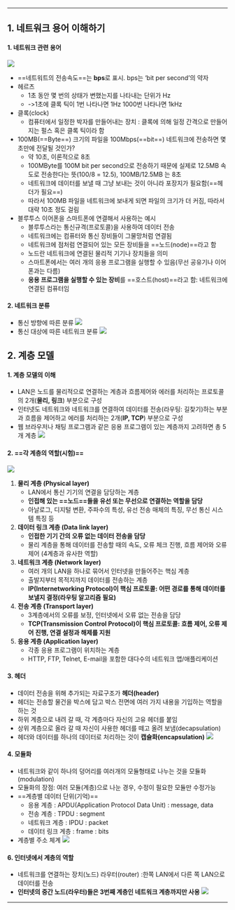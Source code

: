 
---
## 1. 네트워크 용어 이해하기
#### 1. 네트워크 관련 용어

![](../../../../image/Pasted%20image%2020240909160737.png)

- ==네트워트의 전송속도==는 **bps**로 표시. bps는 ‘bit per second’의 약자
- 헤르츠
	- 1초 동안 몇 번의 상태가 변했는지를 나타내는 단위가 Hz
	- ->1초에 클록 틱이 1번 나타나면 1Hz 1000번 나타나면 1kHz
- 클록(clock)
	- 컴퓨터에서 일정한 박자를 만들어내는 장치 : 클록에 의해 일정 간격으로 만들어지는 펄스 혹은 클록 틱이라 함
- 100MB(==Byte==) 크기의 파일을 100Mbps(==bit==) 네트워크에 전송하면 몇 초만에 전달될 것인가?
	- 약 10초, 이론적으로 8초
	- 100MByte를 100M bit per second으로 전송하기 때문에 실제로 12.5MB 속도로 전송한다는 뜻(100/8 = 12.5), 100MB/12.5MB 는 8초
	- 네트워크에 데이터를 보낼 때 그냥 보내는 것이 아니라 포장지가 필요함(==헤더가 필요==)
	- 따라서 100MB 파일을 네트워크에 보내게 되면 파일의 크기가 더 커짐, 따라서 대략 10초 정도 걸림
- 블루투스 이어폰을 스마트폰에 연결해서 사용하는 예시
	- 블루투스라는 통신규격(프로토콜)을 사용하여 데이터 전송 
	- 네트워크에는 컴퓨터와 통신 장비들이 그물망처럼 연결됨 
	- 네트워크에 점처럼 연결되어 있는 모든 장비들을 ==노드(node)==라고 함 
	- 노드란 네트워크에 연결된 물리적 기기나 장치들을 의미 
	- 스마트폰에서는 여러 개의 응용 프로그램을 실행할 수 있음(무선 공유기나 이어폰과는 다름) 
	- **응용 프로그램을 실행할 수 있는 장비**를 ==호스트(host)==라고 함: 네트워크에 연결된 컴퓨터임

#### 2. 네트워크 분류
- 통신 방향에 따른 분류
	![](../../../../image/Pasted%20image%2020240911163431.png)
- 통신 대상에 따른 네트워크 분류
	![](../../../../image/Pasted%20image%2020240911163608.png)

## 2. 계층 모델

#### 1. 계층 모델의 이해
- LAN은 노드를 물리적으로 연결하는 계층과 흐름제어와 에러를 처리하는 프로토콜의 2개(**물리, 링크**) 부분으로 구성
- 인터넷도 네트워크와 네트워크를 연결하여 데이터를 전송(라우팅: 길찾기)하는 부분과 흐름을 제어하고 에러를 처리하는 2개(**IP, TCP**) 부분으로 구성
- 웹 브라우저나 채팅 프로그램과 같은 응용 프로그램이 있는 계층까지 고려하면 총 5개 계층
	![](../../../../image/Pasted%20image%2020240911164355.png)

#### 2. ==각 계층의 역할(시험)==

![](../../../../image/Pasted%20image%2020240909155833.png)

1. **물리 계층 (Physical layer)**
	- LAN에서 통신 기기의 연결을 담당하는 계층 
	- **인접해 있는 ==노드==들을 유선 또는 무선으로 연결하는 역할을 담당**
	- 아날로그, 디지털 변환, 주파수의 특성, 유선 전송 매체의 특징, 무선 통신 시스템 특징 등
2. **데이터 링크 계층 (Data link layer)**
	- **인접한 기기 간의 오류 없는 데이터 전송을 담당**
	- 물리 계층을 통해 데이터를 전송할 때의 속도, 오류 체크 진행, 흐름 제어와 오류 제어 (4계층과 유사한 역할) 
3. **네트워크 계층 (Network layer)**
	- 여러 개의 LAN을 하나로 묶어서 인터넷을 만들어주는 핵심 계층 
	- 출발지부터 목적지까지 데이터를 전송하는 계층 
	- **IP(Internetworking Protocol)이 핵심 프로토콜: 어떤 경로를 통해 데이터를 보낼지 결정(라우팅 알고리즘 필요)** 
4. **전송 계층 (Transport layer)**
	- 3계층에서의 오류를 보정, 인터넷에서 오류 없는 전송을 담당 
	- **TCP(Transmission Control Protocol)이 핵심 프로토콜: 흐름 제어, 오류 제어 진행, 연결 설정과 해제를 지원** 
5. **응용 계층 (Application layer)**
	- 각종 응용 프로그램이 위치하는 계층 
	- HTTP, FTP, Telnet, E-mail을 포함한 대다수의 네트워크 앱/애플리케이션


#### 3. 헤더
- 데이터 전송을 위해 추가되는 자료구조가 **헤더(header)**
- 헤더는 전송할 물건을 박스에 담고 박스 전면에 여러 가지 내용을 기입하는 역할을 하는 것
- 하위 계층으로 내려 갈 때, 각 계층마다 자신의 고유 헤더를 붙임
- 상위 계층으로 올라 갈 때 자신이 사용한 헤더를 떼고 올려 보냄(decapsulation)
- 헤더와 데이터를 하나의 데이터로 처리하는 것이 **캡슐화(encapsulation)**
![](../../../../image/Pasted%20image%2020240911170708.png)

#### 4. 모듈화
- 네트워크와 같이 하나의 덩어리를 여러개의 모듈형태로 나누는 것을 모듈화(modulation)
- 모듈화의 장점: 여러 모듈(계층)으로 나눈 경우, 수정이 필요한 모듈만 수정가능
- ==계층별 데이터 단위(기억)==
	- 응용 계층 : APDU(Application Protocol Data Unit) : message, data
	- 전송 계층 : TPDU : segment
	- 네트워크 계층 : IPDU : packet
	- 데이터 링크 계층 : frame : bits
- 계층별 주소 체계
	![](../../../../image/Pasted%20image%2020240911172632.png)

#### 6. 인터넷에서 계층의 역할
- 네트워크를 연결하는 장치(노드) 라우터(router) :한쪽 LAN에서 다른 쪽 LAN으로 데이터를 전송
- **인터넷의 중간 노드(라우터)들은 3번째 계층인 네트워크 계층까지만 사용**
	![](../../../../image/Pasted%20image%2020240918143123.png)
---
